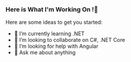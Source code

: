 ### Here is What I'm Working On !👋

Here are some ideas to get you started:

- 🌱 I’m currently learning .NET
- 👯 I’m looking to collaborate on C#, .NET Core
- 🤔 I’m looking for help with Angular
- 💬 Ask me about anything
